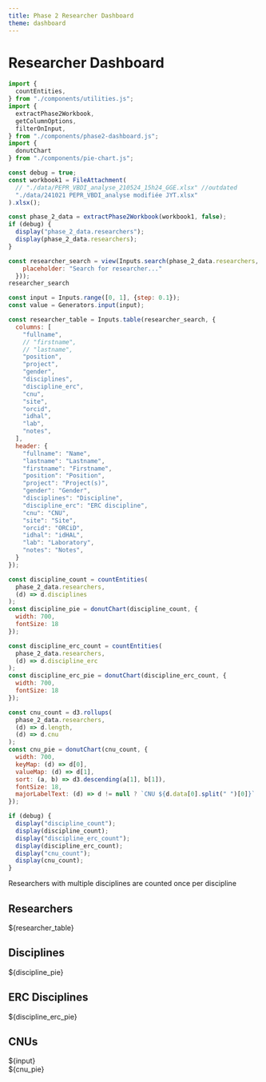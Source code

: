 ```yaml
---
title: Phase 2 Researcher Dashboard
theme: dashboard
---
```


# Researcher Dashboard

```js
import {
  countEntities,
} from "./components/utilities.js";
import {
  extractPhase2Workbook,
  getColumnOptions,
  filterOnInput,
} from "./components/phase2-dashboard.js";
import {
  donutChart
} from "./components/pie-chart.js";
```

```js
const debug = true;
const workbook1 = FileAttachment(
  // "./data/PEPR_VBDI_analyse_210524_15h24_GGE.xlsx" //outdated
  "./data/241021 PEPR_VBDI_analyse modifiée JYT.xlsx"
).xlsx();
```

```js
const phase_2_data = extractPhase2Workbook(workbook1, false);
if (debug) {
  display("phase_2_data.researchers");
  display(phase_2_data.researchers);
}
```

```js
const researcher_search = view(Inputs.search(phase_2_data.researchers, {
    placeholder: "Search for researcher..."
  }));
researcher_search
```

```js
const input = Inputs.range([0, 1], {step: 0.1});
const value = Generators.input(input);
```

```js
const researcher_table = Inputs.table(researcher_search, {
  columns: [
    "fullname",
    // "firstname",
    // "lastname",
    "position",
    "project",
    "gender",
    "disciplines",
    "discipline_erc",
    "cnu",
    "site",
    "orcid",
    "idhal",
    "lab",
    "notes",
  ],
  header: {
    "fullname": "Name",
    "lastname": "Lastname",
    "firstname": "Firstname",
    "position": "Position",
    "project": "Project(s)",
    "gender": "Gender",
    "disciplines": "Discipline",
    "discipline_erc": "ERC discipline",
    "cnu": "CNU",
    "site": "Site",
    "orcid": "ORCiD",
    "idhal": "idHAL",
    "lab": "Laboratory",
    "notes": "Notes",
  }
});

const discipline_count = countEntities(
  phase_2_data.researchers,
  (d) => d.disciplines
);
const discipline_pie = donutChart(discipline_count, {
  width: 700,
  fontSize: 18
});

const discipline_erc_count = countEntities(
  phase_2_data.researchers,
  (d) => d.discipline_erc
);
const discipline_erc_pie = donutChart(discipline_erc_count, {
  width: 700,
  fontSize: 18
});

const cnu_count = d3.rollups(
  phase_2_data.researchers,
  (d) => d.length,
  (d) => d.cnu
);
const cnu_pie = donutChart(cnu_count, {
  width: 700,
  keyMap: (d) => d[0],
  valueMap: (d) => d[1],
  sort: (a, b) => d3.descending(a[1], b[1]),
  fontSize: 18,
  majorLabelText: (d) => d != null ? `CNU ${d.data[0].split(" ")[0]}` : "N/A",
});

if (debug) {
  display("discipline_count");
  display(discipline_count);
  display("discipline_erc_count");
  display(discipline_erc_count);
  display("cnu_count");
  display(cnu_count);
}
```

<div class="note">Researchers with multiple disciplines are counted once per discipline</div>
<div class="grid grid-cols-3">
  <!-- Table with all data -->
  <div class="card grid-colspan-3">
    <h2>Researchers</h2>
    <div style="max-height: 400px; overflow: auto;">${researcher_table}</div>
  </div>
  <!-- Discipline pie | ERC Discipline pie | CNU pie |  -->
  <div class="card grid-colspan-1">
    <h2>Disciplines</h2>
    <div style="max-height: 400px; overflow: auto;">${discipline_pie}</div>
  </div>
  <div class="card grid-colspan-1">
    <h2>ERC Disciplines</h2>
    <div style="max-height: 400px; overflow: auto;">${discipline_erc_pie}</div>
  </div>
  <div class="card grid-colspan-1">
    <h2>CNUs</h2>
    ${input}
    <div style="max-height: 400px; overflow: auto;">${cnu_pie}</div>
  </div>
  <!-- Project count | Lab count -->
  <!-- Researcher map -->
  <div class="card grid-colspan-3 grid-rowspan-2"></div>
  <!-- Graph, arc diagram; group by discipline, position, CNU, partner -->
  <div class="card grid-colspan-3 grid-rowspan-2"></div>
</div>
